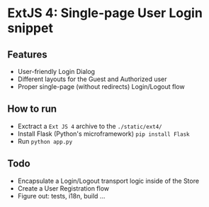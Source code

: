 ExtJS 4: Single-page User Login snippet
=======================================

## Features
* User-friendly Login Dialog
* Different layouts for the Guest and Authorized user
* Proper single-page (without redirects) Login/Logout flow

## How to run
* Exctract a `Ext JS 4` archive to the `./static/ext4/`
* Install Flask (Python's microframework) `pip install Flask`
* Run `python app.py`

## Todo
* Encapsulate a Login/Logout transport logic inside of the Store
* Create a User Registration flow
* Figure out: tests, i18n, build ...